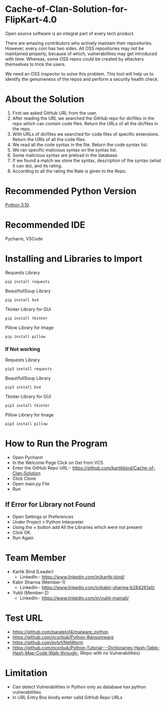 # Cache-of-Clan-Solution-for-FlipKart-4.0

Open source software is an integral part of every tech product.

There are amazing contributors who actively maintain their repositories. However, every coin has two sides. All OSS repositories may not be maintained properly, because of which, vulnerabilities may get introduced with time. Whereas, some OSS repos could be created by attackers themselves to trick the users.

We need an OSS inspector to solve this problem. This tool will help us to identify the genuineness of the repos and perform a security health check.

# About the Solution
1. First we asked GitHub URL from the user. 
2. After reading the URL we searched the GitHub repo for dir/files in the repo which can contain code files. Return the URLs of all the dir/files in the repo.
3. With URLs of dir/files we searched for code files of specific extensions. Return the URls of all the code files.
4. We read all the code syntax in the file. Return the code syntax list.
5. We ran specific malicious syntax on the syntax list.
6. Some malicious syntax are preload in the database.
7. If we found a match we store the syntax, description of the syntax (what it can do), and its rating.
8. According to all the rating the Rate is given to the Repo.

# Recommended Python Version

[Python 3.10](https://www.python.org/downloads/).

# Recommended IDE
Pycharm, VSCode

# Installing and Libraries to Import
Requests Library
```
pip install requests
```
BeautifullSoup Library
```
pip install bs4
```
Tkinter Library for GUI
```
pip install tkinter
```
Pillow Library for Image
```
pip install pillow
```
### If Not working
Requests Library
```
pip3 install requests
```
BeautifullSoup Library
```
pip3 install bs4
```
Tkinter Library for GUI
```
pip3 install tkinter
```
Pillow Library for Image
```
pip3 install pillow
```
# How to Run the Program
- Open Pycharm 
- In the Welcome Page Click on Get from VCS
- Enter the GitHub Repo URL:- https://github.com/kartikbind/Cache-of-Clan-Solution
- Click Clone
- Open main.py File
- Run

## If Error for Library not Found
- Open Settings or Preferences
- Under Project > Python Interpreter
- Using the + button add All the Libraries which were not present
- Click OK
- Run Again
# Team Member
- Kartik Bind (Leader)
  - LinkedIn:- https://www.linkedin.com/in/kartik-bind/
- Kabir Sharma (Member-1)
  - LinkedIn:- https://www.linkedin.com/in/kabir-sharma-b284261a0/
- Yukti (Member-2)
  - LinkedIn:- https://www.linkedin.com/in/yukti-mainali/
# Test URL
- https://github.com/paralelo14/malware_python
- https://github.com/ncorbuk/Python-Ransomware
- https://github.com/pylyf/NetWorm
- https://github.com/ncorbuk/Python-Tutorial---Dictionaries-Hash-Table-Hash-Map-Code-Walk-through- (Repo with no Vulnerabilities)
# Limitation
- Can detect Vulnerabilities in Python only as database has python vulnerabilities
- In URL Entry Box kindly enter valid GitHub Repo URLs
